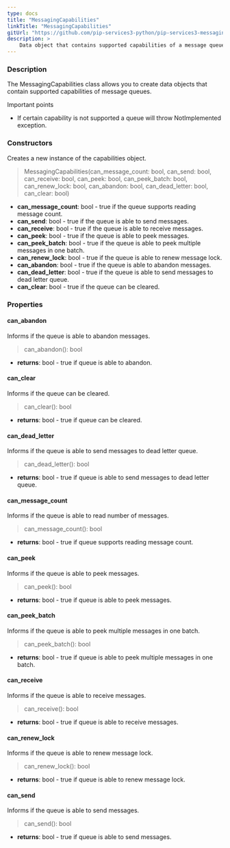 ```yaml
---
type: docs
title: "MessagingCapabilities"
linkTitle: "MessagingCapabilities"
gitUrl: "https://github.com/pip-services3-python/pip-services3-messaging-python"
description: >
    Data object that contains supported capabilities of a message queue. 
---
```


### Description

The MessagingCapabilities class allows you to create data objects that contain supported capabilities of message queues.

Important points

- If certain capability is not supported a queue will throw NotImplemented exception.

### Constructors

Creates a new instance of the capabilities object.

> MessagingCapabilities(can_message_count: bool, can_send: bool, can_receive: bool, can_peek: bool, can_peek_batch: bool, can_renew_lock: bool, can_abandon: bool, can_dead_letter: bool, can_clear: bool)



- **can_message_count**: bool - true if the queue supports reading message count.
- **can_send**: bool - true if the queue is able to send messages.
- **can_receive**: bool - true if the queue is able to receive messages.
- **can_peek**: bool - true if the queue is able to peek messages.
- **can_peek_batch**: bool - true if the queue is able to peek multiple messages in one batch.
- **can_renew_lock**: bool - true if the queue is able to renew message lock.
- **can_abandon**: bool - true if the queue is able to abandon messages.
- **can_dead_letter**: bool - true if the queue is able to send messages to dead letter queue.
- **can_clear**: bool - true if the queue can be cleared.


### Properties


#### can_abandon
Informs if the queue is able to abandon messages.

> can_abandon(): bool

- **returns**: bool - true if queue is able to abandon.


#### can_clear
Informs if the queue can be cleared.

> can_clear(): bool

- **returns**: bool - true if queue can be cleared.


#### can_dead_letter
Informs if the queue is able to send messages to dead letter queue.

> can_dead_letter(): bool

- **returns**: bool - true if queue is able to send messages to dead letter queue.


#### can_message_count
Informs if the queue is able to read number of messages.

> can_message_count(): bool

- **returns**: bool - true if queue supports reading message count.


#### can_peek
Informs if the queue is able to peek messages.

> can_peek(): bool

- **returns**: bool - true if queue is able to peek messages.


#### can_peek_batch
Informs if the queue is able to peek multiple messages in one batch.

> can_peek_batch(): bool

- **returns**: bool - true if queue is able to peek multiple messages in one batch.


#### can_receive
Informs if the queue is able to receive messages.

> can_receive(): bool

- **returns**: bool - true if queue is able to receive messages.


#### can_renew_lock
Informs if the queue is able to renew message lock.

> can_renew_lock(): bool

- **returns**: bool - true if queue is able to renew message lock.


#### can_send
Informs if the queue is able to send messages.

> can_send(): bool

- **returns**: bool - true if queue is able to send messages.
